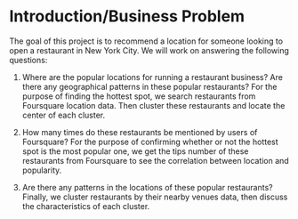 # Introduction/Business Problem

The goal of this project is to recommend a location for someone looking to open a restaurant in New York City.
We will work on answering the following questions:

1. Where are the popular locations for running a restaurant business? Are there any geographical patterns in these popular restaurants?
    For the purpose of finding the hottest spot, we search restaurants from Foursquare location data. Then cluster these restaurants and locate the center of each cluster. 

2. How many times do these restaurants be mentioned by users of Foursquare?
    For the purpose of confirming whether or not the hottest spot is the most popular one, we get the tips number of these restaurants from Foursquare to see the correlation between location and popularity.

3. Are there any patterns in the locations of these popular restaurants?
    Finally, we cluster restaurants by their nearby venues data, then discuss the characteristics of each cluster.
